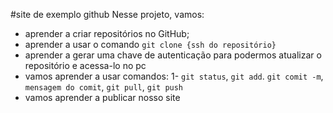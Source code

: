 #site de exemplo github
Nesse projeto, vamos:
* aprender a criar repositórios no GitHub;
* aprender a usar o comando `git clone {ssh do repositório}`
* aprender a gerar uma chave de autenticação para podermos atualizar o repositório e acessa-lo no pc
* vamos aprender a usar comandos:
  1- `git status`, `git add`. `git comit -m`, `mensagem do comit`, `git pull`, `git push`
* vamos aprender a publicar nosso site
